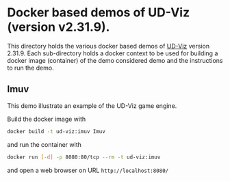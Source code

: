 # Docker based demos of UD-Viz (version v2.31.9).

This directory holds the various docker based demos of [UD-Viz](https://github.com/VCityTeam/UD-Viz) version 2.31.9.
Each sub-directory holds a docker context to be used for building a docker image (container) of the demo considered demo and the instructions to run
the demo.

## Imuv

This demo illustrate an example of the UD-Viz game engine. 

Build the docker image with

```bash
docker build -t ud-viz:imuv Imuv
```

and run the container with

```bash
docker run [-d] -p 8080:80/tcp --rm -t ud-viz:imuv
```

and open a web browser on URL `http://localhost:8080/`

